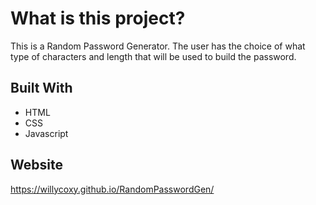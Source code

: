 # What is this project?
This is a Random Password Generator. The user has the choice of what type of characters and length that will be used to build the password. 

## Built With 
* HTML 
* CSS 
* Javascript 

## Website
https://willycoxy.github.io/RandomPasswordGen/

